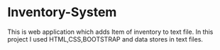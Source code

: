 # Inventory-System
This is web application which adds Item of inventory to text file. In this project I used HTML,CSS,BOOTSTRAP and data stores in text files. 
